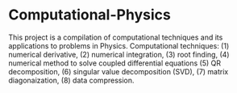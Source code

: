 # Computational-Physics
This project is a compilation of computational techniques and its applications to problems in Physics.
Computational techniques:
  (1) numerical derivative,
  (2) numerical integration,
  (3) root finding,
  (4) numerical method to solve coupled differential equations
  (5) QR decomposition,
  (6) singular value decomposition (SVD),
  (7) matrix diagonaization,
  (8) data compression.
  
  
